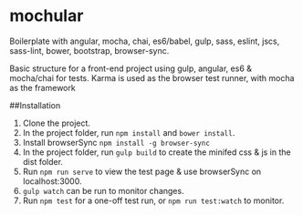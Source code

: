   # mochular
Boilerplate with angular, mocha, chai, es6/babel, gulp, sass, eslint, jscs, sass-lint, bower, bootstrap, browser-sync.

Basic structure for a front-end project using gulp, angular, es6 & mocha/chai for tests.
Karma is used as the browser test runner, with mocha as the framework

##Installation
1. Clone the project.
2. In the project folder, run `npm install` and `bower install`.
3. Install browserSync `npm install -g browser-sync`
4. In the project folder, run `gulp build` to create the minifed css & js in the dist folder.
5. Run `npm run serve` to view the test page & use browserSync on localhost:3000.
6. `gulp watch` can be run to monitor changes.
7. Run `npm test` for a one-off test run, or `npm run test:watch` to monitor.


